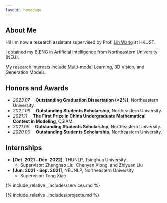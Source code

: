 ```yaml
---
layout: homepage
---
```


## About Me

Hi! I'm now a research assistant supervised by Prof. <a href="https://vlislab22.github.io/vlislab/linwang.html">Lin Wang</a> at HKUST.

I obtained my B.ENG in Artificial Intelligence from Northeastern University (NEU).

My research interests include Multi-modal Learning, 3D Vision, and Generation Models.



## Honors and Awards



- *2023.07* &emsp;**Outstanding Graduation Dissertation (<2%)**, Northeastern University. 
- *2022.09* &emsp;**Outstanding Students Scholarship**, Northeastern University. 
- *2021.11* &emsp;**The First Prize in China Undergraduate Mathematical Contest in Modeling**, CSIAM. 
- *2021.09* &emsp;**Outstanding Students Scholarship**, Northeastern University. 
- *2020.09* &emsp;**Outstanding Students Scholarship**, Northeastern University.



## Internships


- **[Oct. 2021 ‑ Dec. 2022]**, THUNLP, Tsinghua University
  - Supervisor: Zhenghao Liu, Chenyan Xiong, and Zhiyuan Liu
- **[Jun. 2021 ‑ Sep. 2021]**, NEUNLP, Northeastern University
  - Supervisor: Tong Xiao


{% include_relative _includes/services.md %}



{% include_relative _includes/projects.md %}






